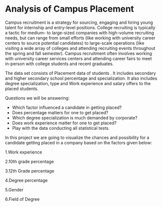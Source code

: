 # Analysis of Campus Placement

Campus recruitment is a strategy for sourcing, engaging and hiring young talent for internship and entry-level positions. College recruiting is typically a tactic for medium- to large-sized companies with high-volume recruiting needs, but can range from small efforts (like working with university career centers to source potential candidates) to large-scale operations (like visiting a wide array of colleges and attending recruiting events throughout the spring and fall semester). Campus recruitment often involves working with university career services centers and attending career fairs to meet in-person with college students and recent graduates.

The data set consists of Placement data of students . It includes secondary and higher secondary school percentage and specialization. It also includes degree specialization, type and Work experience and salary offers to the placed students.

Questions we will be answering:
- Which factor influenced a candidate in getting placed?
- Does percentage matters for one to get placed?
- Which degree specialization is much demanded by corporate?
- Does work experience matter for one to get placed?
- Play with the data conducting all statistical tests.

In this project we are going to visualize the chances and possibility for a candidate getting placed in a company based on the factors given below:

1.Work experience

2.10th grade percentage

3.12th Grade percentage

4.Degree percentage

5.Gender

6.Field of Degree


